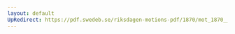 ```yaml
---
layout: default
UpRedirect: https://pdf.swedeb.se/riksdagen-motions-pdf/1870/mot_1870__fk__00018/mot_1870__fk__00018_001.pdf
---
```

